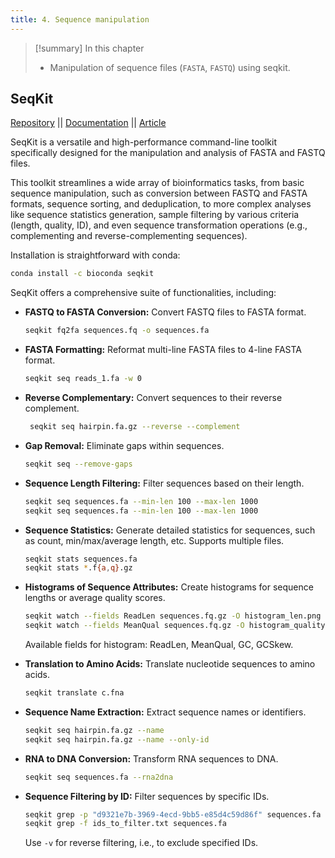 ```yaml
---
title: 4. Sequence manipulation
---
```

>[!summary] In this chapter
> - Manipulation of sequence files (`FASTA`, `FASTQ`) using seqkit.

## SeqKit
[Repository](https://github.com/shenwei356/seqkit) || [Documentation](https://bioinf.shenwei.me/seqkit/usage/) || [Article](https://journals.plos.org/plosone/article?id=10.1371/journal.pone.0163962)

SeqKit is a versatile and high-performance command-line toolkit specifically designed for the manipulation and analysis of FASTA and FASTQ files. 

This toolkit streamlines a wide array of bioinformatics tasks, from basic sequence manipulation, such as conversion between FASTQ and FASTA formats, sequence sorting, and deduplication, to more complex analyses like sequence statistics generation, sample filtering by various criteria (length, quality, ID), and even sequence transformation operations (e.g., complementing and reverse-complementing sequences).

Installation is straightforward with conda:
```bash
conda install -c bioconda seqkit
```

SeqKit offers a comprehensive suite of functionalities, including:
- **FASTQ to FASTA Conversion:** Convert FASTQ files to FASTA format.
	```bash
	seqkit fq2fa sequences.fq -o sequences.fa
	```

- **FASTA Formatting:** Reformat multi-line FASTA files to 4-line FASTA format.
	```bash
	seqkit seq reads_1.fa -w 0
	```

- **Reverse Complementary:** Convert sequences to their reverse complement.
	```bash
	 seqkit seq hairpin.fa.gz --reverse --complement
	```

- **Gap Removal:** Eliminate gaps within sequences.
	```bash
	seqkit seq --remove-gaps
	```

- **Sequence Length Filtering:** Filter sequences based on their length.
	```bash
	seqkit seq sequences.fa --min-len 100 --max-len 1000
	seqkit seq sequences.fa --min-len 100 --max-len 1000
	```

- **Sequence Statistics:** Generate detailed statistics for sequences, such as count, min/max/average length, etc. Supports multiple files.
	```bash
	seqkit stats sequences.fa
	seqkit stats *.f{a,q}.gz
	```

- **Histograms of Sequence Attributes:** Create histograms for sequence lengths or average quality scores.
	```bash
	seqkit watch --fields ReadLen sequences.fq.gz -O histogram_len.png
	seqkit watch --fields MeanQual sequences.fq.gz -O histogram_quality.png
	```
	Available fields for histogram: ReadLen, MeanQual, GC, GCSkew.
	
- **Translation to Amino Acids:** Translate nucleotide sequences to amino acids.
	```bash
	seqkit translate c.fna
	```

- **Sequence Name Extraction:** Extract sequence names or identifiers.
	```bash
	seqkit seq hairpin.fa.gz --name
	seqkit seq hairpin.fa.gz --name --only-id
	```

- **RNA to DNA Conversion:** Transform RNA sequences to DNA.
	```bash
	seqkit seq sequences.fa --rna2dna
	```

- **Sequence Filtering by ID:** Filter sequences by specific IDs.
	```bash
	seqkit grep -p "d9321e7b-3969-4ecd-9bb5-e85d4c59d86f" sequences.fa
	seqkit grep -f ids_to_filter.txt sequences.fa
	```
	Use `-v` for reverse filtering, i.e., to exclude specified IDs.